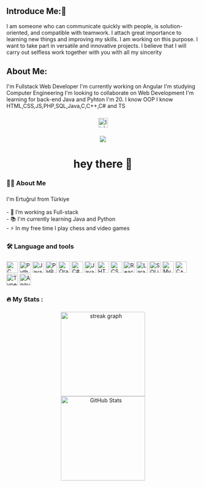 ## Introduce Me:👋
I am someone who can communicate quickly with people, is solution-oriented, and compatible with teamwork. I
attach great importance to learning new things and improving my skills. I am working on this purpose. I want to
take part in versatile and innovative projects. I believe that I will carry out selfless work together with you with all
my sincerity

## About Me:
I'm Fullstack Web Developer
I'm currently working on Angular
I'm studying Computer Engineering
I'm looking to collaborate on Web Development
I'm learning for back-end Java and Pyhton
I'm 20.
I know OOP
I know HTML,CSS,JS,PHP,SQL,Java,C,C++,C# and TS
###

<div align="center">
<a href="https://www.linkedin.com/in/ertuğrul-baki-şahin-315400260">  <img src="https://img.shields.io/static/v1?message=LinkedIn&logo=linkedin&label=&color=0077B5&logoColor=white&labelColor=&style=for-the-badge" height="25" alt="linkedin logo"/> </a> 
</div>

###

<div align="center">
  <img src="https://visitor-badge.laobi.icu/badge?page_id=ertuğrulbakisahin.ertuğrulbakisahin&"  />
</div>

###

<h1 align="center">hey there 👋</h1>

###

<h3 align="left">👩‍💻  About Me</h3>

###

<p align="left">I'm Ertuğrul from Türkiye<br><br>- 🔭 I’m working as Full-stack<br>- 📚 I'm currently learning Java and Python<br>- ⚡ In my free time I play chess and video games</p>

###

<h3 align="left">🛠 Language and tools</h3>

###

<div align="left">
<!-- C Logo -->
<img src="https://cdn.jsdelivr.net/gh/devicons/devicon/icons/c/c-original.svg" height="30" alt="C logo" />

<!-- Python Logo -->
<img src="https://cdn.jsdelivr.net/gh/devicons/devicon/icons/python/python-original.svg" height="30" alt="Python logo" />

<!-- JavaScript Logo -->
<img src="https://cdn.jsdelivr.net/gh/devicons/devicon/icons/javascript/javascript-original.svg" height="30" alt="JavaScript logo" />

<!-- PHP Logo -->
<img src="https://cdn.jsdelivr.net/gh/devicons/devicon/icons/php/php-original.svg" height="30" alt="PHP logo" />

<!-- Oracle Logo -->
<img src="https://cdn.jsdelivr.net/gh/devicons/devicon/icons/oracle/oracle-original.svg" height="30" alt="Oracle logo" />

<!-- C# Logo -->
<img src="https://cdn.jsdelivr.net/gh/devicons/devicon/icons/csharp/csharp-original.svg" height="30" alt="C# logo" />

<!-- Java Logo -->
<img src="https://cdn.jsdelivr.net/gh/devicons/devicon/icons/java/java-original.svg" height="30" alt="Java logo" />

<!-- HTML5 Logo -->
<img src="https://cdn.jsdelivr.net/gh/devicons/devicon/icons/html5/html5-original.svg" height="30" alt="HTML logo" />
<!-- CSS3 Logo -->
<img src="https://cdn.jsdelivr.net/gh/devicons/devicon/icons/css3/css3-original.svg" height="30" alt="CSS logo" />

<!-- React Logo -->
<img src="https://cdn.jsdelivr.net/gh/devicons/devicon/icons/react/react-original.svg" height="30" alt="React logo" />

<!-- Laravel Logo -->
<img src="https://github.com/EBSCP/pythonEducation/blob/main/indir%20(1).jpg" height="30" alt="Laravel logo" />

<!-- SQLite Logo -->
<img src="https://cdn.jsdelivr.net/gh/devicons/devicon/icons/sqlite/sqlite-original.svg" height="30" alt="SQLite logo" />
<!-- MySQL Logo -->
<img src="https://cdn.jsdelivr.net/gh/devicons/devicon/icons/mysql/mysql-original.svg" height="30" alt="MySQL logo" />

<!-- C++ Logo -->
<img src="https://cdn.jsdelivr.net/gh/devicons/devicon/icons/cplusplus/cplusplus-original.svg" height="30" alt="C++ logo" />

<!-- TypeScript Logo -->
<img src="https://cdn.jsdelivr.net/gh/devicons/devicon/icons/typescript/typescript-original.svg" height="30" alt="TypeScript logo" />

<!-- Angular Logo -->
<img src="https://cdn.jsdelivr.net/gh/devicons/devicon/icons/angularjs/angularjs-original.svg" height="30" alt="Angular logo" />
</div>

###

<h3 align="left">🔥 My Stats :</h3>

###


<div align="center">
  <img src="https://streak-stats.demolab.com?user=EBSCP&locale=en&mode=daily&theme=dark&hide_border=false&border_radius=5&order=3" height="220" alt="streak graph"  />
</div>

<div align="center">
  <img src="https://github-readme-stats.vercel.app/api?username=EBSCP&show_icons=true&theme=dark" height="220" alt="GitHub Stats" />
</div>
